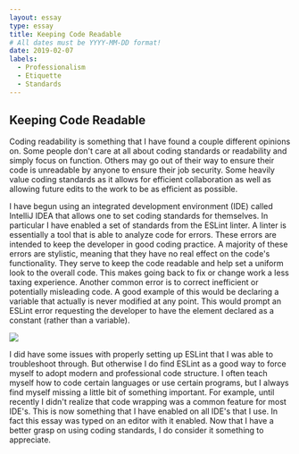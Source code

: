 ```yaml
---
layout: essay
type: essay
title: Keeping Code Readable
# All dates must be YYYY-MM-DD format!
date: 2019-02-07
labels:
  - Professionalism
  - Etiquette
  - Standards
---
```

<h2>Keeping Code Readable</h2>
Coding readability is something that I have found a couple different opinions on. Some people don't care at all about coding standards or readability and simply focus on function. Others may go out of their way to ensure their code is unreadable by anyone to ensure their job security. Some heavily value coding standards as it allows for efficient collaboration as well as allowing future edits to the work to be as efficient as possible.

I have begun using an integrated development environment (IDE) called IntelliJ IDEA that allows one to set coding standards for themselves. In particular I have enabled a set of standards from the ESLint linter. A linter is essentially a tool that is able to analyze code for errors. These errors are intended to keep the developer in good coding practice. A majority of these errors are stylistic, meaning that they have no real effect on the code's functionality. They serve to keep the code readable and help set a uniform look to the overall code. This makes going back to fix or change work a less taxing experience. Another common error is to correct inefficient or potentially misleading code. A good example of this would be declaring a variable that actually is never modified at any point. This would prompt an ESLint error requesting the developer to have the element declared as a constant (rather than a variable).

<img class="ui image" src="{{ site.baseurl }}/images/intellij.png">

I did have some issues with properly setting up ESLint that I was able to troubleshoot through. But otherwise I do find ESLint as a good way to force myself to adopt modern and professional code structure. I often teach myself how to code certain languages or use certain programs, but I always find myself missing a little bit of something important. For example, until recently I didn't realize that code wrapping was a common feature for most IDE's. This is now something that I have enabled on all IDE's that I use. In fact this essay was typed on an editor with it enabled. Now that I have a better grasp on using coding standards, I do consider it something to appreciate.
